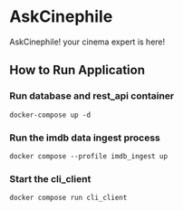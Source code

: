 # AskCinephile

AskCinephile! your cinema expert is here!

## How to Run Application

### Run database and rest_api container

`docker-compose up -d`

### Run the imdb data ingest process

`docker compose --profile imdb_ingest up`

### Start the cli_client

`docker compose run cli_client`
